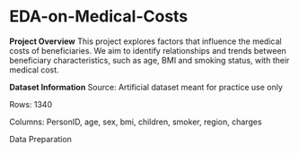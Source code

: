 # EDA-on-Medical-Costs

**Project Overview**
This project explores factors that influence the medical costs of beneficiaries. We aim to identify relationships and trends between beneficiary characteristics, such as age, BMI and smoking status, with their medical cost.


**Dataset Information**
Source: Artificial dataset meant for practice use only

Rows: 1340

Columns: PersonID, age, sex, bmi, children, smoker, region, charges

Data Preparation
